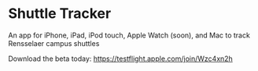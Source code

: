 # Shuttle Tracker
An app for iPhone, iPad, iPod touch, Apple Watch (soon), and Mac to track Rensselaer campus shuttles

Download the beta today: https://testflight.apple.com/join/Wzc4xn2h
